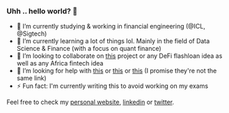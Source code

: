 ### Uhh .. hello world? 👋

- 🔭 I’m currently studying & working in financial engineering (@ICL, @Sigtech)
- 🌱 I’m currently learning a lot of things lol. Mainly in the field of Data Science & Finance (with a focus on quant finance)
- 👯 I’m looking to collaborate on [this](https://github.com/milas-melt/Moroccan-Databases) project or any DeFi flashloan idea as well as any Africa fintech idea
- 🤔 I’m looking for help with [this](https://github.com/milas-melt/Moroccan-Databases) or [this](https://github.com/milas-melt/multi-character-AI-bot) or [this](https://github.com/milas-melt/dj_station) (I promise they're not the same link)
- ⚡ Fun fact: I'm currently writing this to avoid working on my exams

Feel free to check my [personal website](http://www.salimtlemcani.com/), [linkedin](https://www.linkedin.com/in/salim-tlem%C3%A7ani-770858148/) or [twitter](https://twitter.com/salim_tlem).
